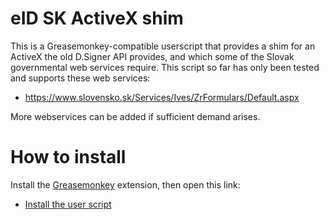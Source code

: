 eID SK ActiveX shim
===================

This is a Greasemonkey-compatible userscript that provides a shim for an
ActiveX the old D.Signer API provides, and which some of the Slovak
governmental web services require. This script so far has only been tested
and supports these web services:

 * https://www.slovensko.sk/Services/Ives/ZrFormulars/Default.aspx

More webservices can be added if sufficient demand arises.

How to install
==============

Install the [Greasemonkey] extension, then open this link:

 *  [Install the user script](https://github.com/andrewshadura/eid-sk-activex-shim/raw/master/DSigner%20ActiveX%20API%20emulator.user.js)

[Greasemonkey]: https://addons.mozilla.org/en-GB/firefox/addon/greasemonkey/
